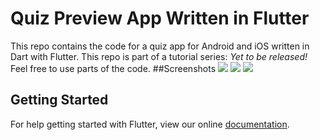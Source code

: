 # Quiz Preview App Written in Flutter
This repo contains the code for a quiz app for Android and iOS written in Dart with Flutter. This repo is part of a tutorial series: *Yet to be released!*
Feel free to use parts of the code.
##Screenshots
![](https://raw.githubusercontent.com/bramvbilsen/Flutter-Quiz-Preview-App/master/screenshots/Screenshot_1519245085.png&s=200)
![](https://raw.githubusercontent.com/bramvbilsen/Flutter-Quiz-Preview-App/master/screenshots/Screenshot_1519245074.png&s=200) 
![](https://raw.githubusercontent.com/bramvbilsen/Flutter-Quiz-Preview-App/master/screenshots/Screenshot_1519244338.png&s=200)


## Getting Started

For help getting started with Flutter, view our online
[documentation](http://flutter.io/).
